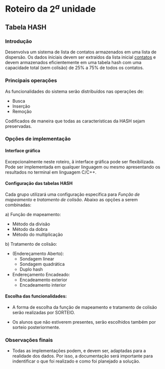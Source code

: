 # Roteiro da $2^a$ unidade
## Tabela HASH

### Introdução

Desenvolva um sistema de lista de contatos armazenados em uma lista de dispersão. Os dados íniciais devem ser extraídos da lista inicial [contatos](todosOscontatos.txt) e devem armazenados eficientemente em uma tabela hash com uma capacidade total (sem colisão) de $25\%$ a $75\%$ de todos os contatos.

### Principais operações

As funcionalidades do sistema serão distribuídos nas operações de:

+ Busca
+ Inserção
+ Remoção

Codificados de maneira que todas as características da HASH sejam preservadas.

### Opções de implementação

#### Interface gráfica

Excepcionalmente neste roteiro, ã interface gráfica pode ser flexibilizada. Pode ser implementada em qualquer linguagem ou mesmo apresentando os resultados no terminal em linguagem C/C++.

#### Configuração das tabelas HASH

Cada grupo utilizará uma configuração específica para *Função de mapeamento* e *tratamento de colisão*. Abaixo as opções a serem combinadas:

a) Função de mapeamento:
+ Método da divisão
+ Método da dobra
+ Método do multiplicação

b) Tratamento de colisão:
+ (Endereçamento Aberto):
    + Sondagem linear
    + Sondagem quadrática
    + Duplo hash
+ Endereçamento Encadeado:
    + Encadeamento exterior
    + Encadeamento interior


#### Escolha das funcionalidades:

+ A forma de escolha da função de mapeamento e tratamento de colisão serão realizadas por SORTEIO.

+ Os alunos que não estiverem presentes, serão escolhidos também por sorteio posteriormente.


### Observações finais

+ Todas as implementações podem, e devem ser, adaptadas para a realidade dos dados. Por isso, a documentação será importante para indentificar o que foi realizado e como foi planejado a solução.


